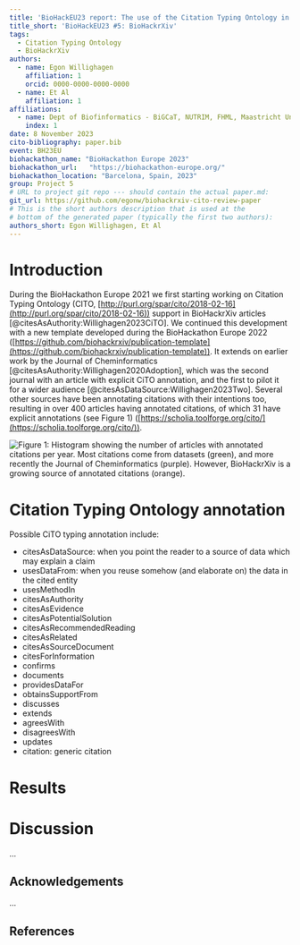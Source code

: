 ```yaml
---
title: 'BioHackEU23 report: The use of the Citation Typing Ontology in BioHackrXiv preprints'
title_short: 'BioHackEU23 #5: BioHackrXiv'
tags:
  - Citation Typing Ontology
  - BioHackrXiv
authors:
  - name: Egon Willighagen
    affiliation: 1
    orcid: 0000-0000-0000-0000
  - name: Et Al
    affiliation: 1
affiliations:
  - name: Dept of Biofinformatics - BiGCaT, NUTRIM, FHML, Maastricht University, The Netherlands
    index: 1
date: 8 November 2023
cito-bibliography: paper.bib
event: BH23EU
biohackathon_name: "BioHackathon Europe 2023"
biohackathon_url:   "https://biohackathon-europe.org/"
biohackathon_location: "Barcelona, Spain, 2023"
group: Project 5
# URL to project git repo --- should contain the actual paper.md:
git_url: https://github.com/egonw/biohackrxiv-cito-review-paper
# This is the short authors description that is used at the
# bottom of the generated paper (typically the first two authors):
authors_short: Egon Willighagen, Et Al
---
```



# Introduction

During the BioHackathon Europe 2021 we first starting working on Citation Typing Ontology (CITO,
[http://purl.org/spar/cito/2018-02-16](http://purl.org/spar/cito/2018-02-16))
support in BioHackrXiv articles [@citesAsAuthority:Willighagen2023CiTO].
We continued this development with a new template developed during the BioHackathon Europe 2022
([https://github.com/biohackrxiv/publication-template](https://github.com/biohackrxiv/publication-template)).
It extends on earlier work by the Journal of Cheminformatics [@citesAsAuthority:Willighagen2020Adoption],
which was the second journal with an article with explicit CiTO annotation,
and the first to pilot it for a wider audience [@citesAsDataSource:Willighagen2023Two].
Several other sources have been annotating citations with their intentions
too, resulting in over 400 articles having annotated citations, of which 31
have explicit annotations (see Figure 1) ([https://scholia.toolforge.org/cito/](https://scholia.toolforge.org/cito/)).

![Figure 1: Histogram showing the number of articles with annotated citations per year. Most citations come from datasets (green),
and more recently the Journal of Cheminformatics (purple). However, BioHackrXiv is a growing source of annotated citations (orange).](./citoOverTime.png)



# Citation Typing Ontology annotation


Possible CiTO typing annotation include:

* citesAsDataSource: when you point the reader to a source of data which may explain a claim
* usesDataFrom: when you reuse somehow (and elaborate on) the data in the cited entity
* usesMethodIn
* citesAsAuthority
* citesAsEvidence
* citesAsPotentialSolution
* citesAsRecommendedReading
* citesAsRelated
* citesAsSourceDocument
* citesForInformation
* confirms
* documents
* providesDataFor
* obtainsSupportFrom
* discusses
* extends
* agreesWith
* disagreesWith
* updates
* citation: generic citation


# Results


# Discussion

...

## Acknowledgements

...

## References
